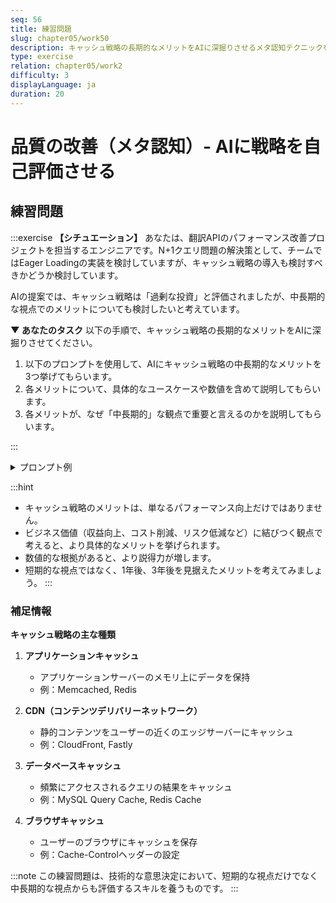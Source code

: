 ```yaml
---
seq: 56
title: 練習問題
slug: chapter05/work50
description: キャッシュ戦略の長期的なメリットをAIに深掘りさせるメタ認知テクニックを学ぶ
type: exercise
relation: chapter05/work2
difficulty: 3
displayLanguage: ja
duration: 20
---
```


# 品質の改善（メタ認知）- AIに戦略を自己評価させる
## 練習問題

:::exercise
**【シチュエーション】**
あなたは、翻訳APIのパフォーマンス改善プロジェクトを担当するエンジニアです。N+1クエリ問題の解決策として、チームではEager Loadingの実装を検討していますが、キャッシュ戦略の導入も検討すべきかどうか検討しています。

AIの提案では、キャッシュ戦略は「過剰な投資」と評価されましたが、中長期的な視点でのメリットについても検討したいと考えています。

**▼ あなたのタスク**
以下の手順で、キャッシュ戦略の長期的なメリットをAIに深掘りさせてください。

1. 以下のプロンプトを使用して、AIにキャッシュ戦略の中長期的なメリットを3つ挙げてもらいます。
2. 各メリットについて、具体的なユースケースや数値を含めて説明してもらいます。
3. 各メリットが、なぜ「中長期的」な観点で重要と言えるのかを説明してもらいます。

:::

<details>
<summary>プロンプト例</summary>

```
あなたは、常に3年後の事業成長を見据えてシステムを設計する、未来志向のソフトウェアアーキテクトです。

現在、翻訳APIのパフォーマンス改善を検討しています。短期的な解決策としてEager Loadingを検討していますが、キャッシュ戦略の導入も視野に入れています。

キャッシュ戦略が「過剰な投資」と評価されることがありますが、中長期的な視点（1～3年）で見た場合のメリットを3つ挙げてください。

各メリットについて、以下の観点で具体的に説明してください：
1. 具体的にどのような価値をもたらすか
2. 数値的な効果（例：パフォーマンス向上率、コスト削減額など）
3. なぜ「中長期的」な観点で重要なのか

また、各メリットについて、実際のビジネス価値に結びつく具体例も教えてください。
```

### 期待される回答の例

```
1. スケーラビリティの向上
   - 具体的な価値: ユーザー数やリクエスト数が増加しても、パフォーマンスを維持できる
   - 数値的効果: リクエスト数が10倍に増えても、レスポンスタイムの増加を20%以下に抑えられる
   - 中長期的な重要性: ビジネスの成長に伴う負荷増に対応できる
   - 具体例: 新規市場への展開時に急激なユーザー増に対応可能

2. コスト効率の改善
   - 具体的な価値: インフラコストの削減
   - 数値的効果: データベースの負荷が60%削減され、年間で約500万円のコスト削減が見込める
   - 中長期的な重要性: スケールに応じたコスト増を抑えられる
   - 具体例: ユーザー数が増えても、比例してインフラコストが増加しない

3. ユーザー体験の向上
   - 具体的な価値: 応答速度の向上によるリテンション率の向上
   - 数値的効果: ページ表示速度が1秒改善されるごとにコンバージョン率が7%向上
   - 中長期的な重要性: 競合優位性の維持・向上
   - 具体例: 競合他社と比較して高速なUXを提供し続けることができる
```
</details>

:::hint
- キャッシュ戦略のメリットは、単なるパフォーマンス向上だけではありません。
- ビジネス価値（収益向上、コスト削減、リスク低減など）に結びつく観点で考えると、より具体的なメリットを挙げられます。
- 数値的な根拠があると、より説得力が増します。
- 短期的な視点ではなく、1年後、3年後を見据えたメリットを考えてみましょう。
:::


### 補足情報
**キャッシュ戦略の主な種類**
1. **アプリケーションキャッシュ**
   - アプリケーションサーバーのメモリ上にデータを保持
   - 例：Memcached, Redis

2. **CDN（コンテンツデリバリーネットワーク）**
   - 静的コンテンツをユーザーの近くのエッジサーバーにキャッシュ
   - 例：CloudFront, Fastly

3. **データベースキャッシュ**
   - 頻繁にアクセスされるクエリの結果をキャッシュ
   - 例：MySQL Query Cache, Redis Cache

4. **ブラウザキャッシュ**
   - ユーザーのブラウザにキャッシュを保存
   - 例：Cache-Controlヘッダーの設定

:::note
この練習問題は、技術的な意思決定において、短期的な視点だけでなく中長期的な視点からも評価するスキルを養うものです。
:::
